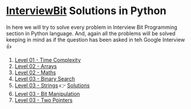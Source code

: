 [InterviewBit](https://www.interviewbit.com/dashboard/) Solutions in Python
=======

In here we will try to solve every problem in Interview Bit Programming section in Python language. And, again all the problems will be solved keeping in mind as if the question has been asked in teh Google Interview :thumbsup:

1. [Level 01 - Time Complexity](https://www.interviewbit.com/courses/programming/topics/time-complexity/)
2. [Level 02 - Arrays](https://www.interviewbit.com/courses/programming/topics/arrays/)
3. [Level 02 - Maths](https://www.interviewbit.com/courses/programming/topics/math/)
4. [Level 03 - Binary Search](https://www.interviewbit.com/courses/programming/topics/binary-search/)
5. [Level 03 - Strings](https://www.interviewbit.com/courses/programming/topics/strings/) :point_right: [Solutions](https://github.com/aayush-bhardwaj/GooglePedia/tree/master/Users/Aayush/Checkpoints/Book/InterviewBit/05.Strings)
6. [Level 03 - Bit Manipulation](https://www.interviewbit.com/courses/programming/topics/bit-manipulation/)
7. [Level 03 - Two Pointers](https://www.interviewbit.com/courses/programming/topics/two-pointers/)
